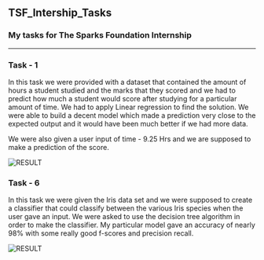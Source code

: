 ## TSF_Intership_Tasks

### My tasks for The Sparks Foundation Internship 

---

### Task - 1

In this task we were provided with a dataset that contained the amount of hours a student studied and the marks that they scored and we had to predict how much a student would score after studying for a particular amount of time. We had to apply Linear regression to find the solution.
We were able to build a decent model which made a prediction very close to the expected output and it would have been much better if we had more data.

We were also given a user input of time - 9.25 Hrs and we are supposed to make a prediction of the score.


![RESULT](https://user-images.githubusercontent.com/52780573/103445553-c0030f80-4c9b-11eb-9c4c-0f898bf8b753.png)

### Task - 6

In this task we were given the Iris data set and we were supposed to create a classifier that could classify between the various Iris species when the user gave an input. We were asked to use the decision tree algorithm in order to make the classifier.
My particular model gave an accuracy of nearly 98% with some really good f-scores and precision recall.

![RESULT](https://user-images.githubusercontent.com/52780573/103446220-2c354180-4ca3-11eb-8137-9cfc021bc8c7.png)


